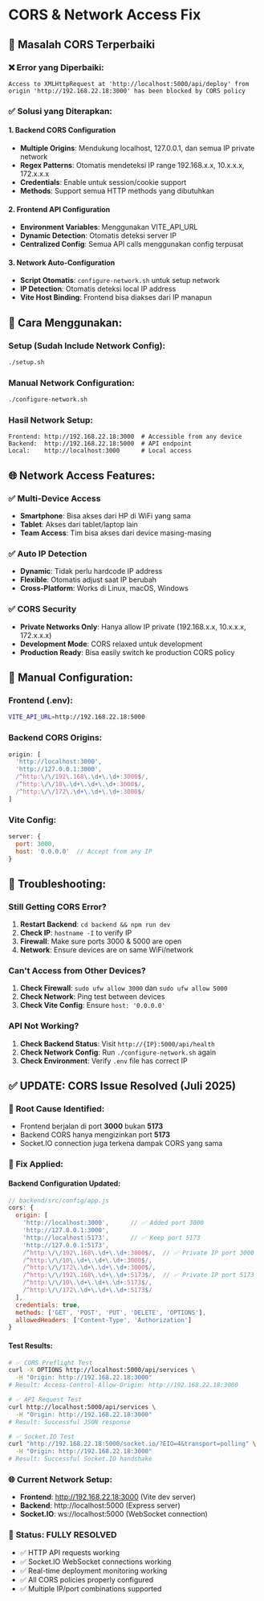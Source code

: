 # CORS & Network Access Fix

## 🔧 Masalah CORS Terperbaiki

### ❌ Error yang Diperbaiki:
```
Access to XMLHttpRequest at 'http://localhost:5000/api/deploy' from origin 'http://192.168.22.18:3000' has been blocked by CORS policy
```

### ✅ Solusi yang Diterapkan:

#### 1. **Backend CORS Configuration**
- **Multiple Origins**: Mendukung localhost, 127.0.0.1, dan semua IP private network
- **Regex Patterns**: Otomatis mendeteksi IP range 192.168.x.x, 10.x.x.x, 172.x.x.x
- **Credentials**: Enable untuk session/cookie support
- **Methods**: Support semua HTTP methods yang dibutuhkan

#### 2. **Frontend API Configuration**
- **Environment Variables**: Menggunakan VITE_API_URL
- **Dynamic Detection**: Otomatis deteksi server IP
- **Centralized Config**: Semua API calls menggunakan config terpusat

#### 3. **Network Auto-Configuration**
- **Script Otomatis**: `configure-network.sh` untuk setup network
- **IP Detection**: Otomatis deteksi local IP address
- **Vite Host Binding**: Frontend bisa diakses dari IP manapun

## 🚀 Cara Menggunakan:

### Setup (Sudah Include Network Config):
```bash
./setup.sh
```

### Manual Network Configuration:
```bash
./configure-network.sh
```

### Hasil Network Setup:
```
Frontend: http://192.168.22.18:3000  # Accessible from any device
Backend:  http://192.168.22.18:5000  # API endpoint
Local:    http://localhost:3000      # Local access
```

## 🌐 Network Access Features:

### ✅ **Multi-Device Access**
- **Smartphone**: Bisa akses dari HP di WiFi yang sama
- **Tablet**: Akses dari tablet/laptop lain
- **Team Access**: Tim bisa akses dari device masing-masing

### ✅ **Auto IP Detection**
- **Dynamic**: Tidak perlu hardcode IP address
- **Flexible**: Otomatis adjust saat IP berubah
- **Cross-Platform**: Works di Linux, macOS, Windows

### ✅ **CORS Security**
- **Private Networks Only**: Hanya allow IP private (192.168.x.x, 10.x.x.x, 172.x.x.x)
- **Development Mode**: CORS relaxed untuk development
- **Production Ready**: Bisa easily switch ke production CORS policy

## 🔧 Manual Configuration:

### Frontend (.env):
```bash
VITE_API_URL=http://192.168.22.18:5000
```

### Backend CORS Origins:
```javascript
origin: [
  'http://localhost:3000',
  'http://127.0.0.1:3000', 
  /^http:\/\/192\.168\.\d+\.\d+:3000$/,
  /^http:\/\/10\.\d+\.\d+\.\d+:3000$/,
  /^http:\/\/172\.\d+\.\d+\.\d+:3000$/
]
```

### Vite Config:
```javascript
server: {
  port: 3000,
  host: '0.0.0.0'  // Accept from any IP
}
```

## 🚨 Troubleshooting:

### Still Getting CORS Error?
1. **Restart Backend**: `cd backend && npm run dev`
2. **Check IP**: `hostname -I` to verify IP
3. **Firewall**: Make sure ports 3000 & 5000 are open
4. **Network**: Ensure devices are on same WiFi/network

### Can't Access from Other Devices?
1. **Check Firewall**: `sudo ufw allow 3000` dan `sudo ufw allow 5000`
2. **Check Network**: Ping test between devices
3. **Check Vite Config**: Ensure `host: '0.0.0.0'`

### API Not Working?
1. **Check Backend Status**: Visit `http://{IP}:5000/api/health`
2. **Check Network Config**: Run `./configure-network.sh` again
3. **Check Environment**: Verify `.env` file has correct IP

## ✅ **UPDATE: CORS Issue Resolved (Juli 2025)**

### 🎯 **Root Cause Identified:**
- Frontend berjalan di port **3000** bukan **5173**
- Backend CORS hanya mengizinkan port **5173** 
- Socket.IO connection juga terkena dampak CORS yang sama

### 🔧 **Fix Applied:**

#### Backend Configuration Updated:
```javascript
// backend/src/config/app.js
cors: {
  origin: [
    'http://localhost:3000',      // ✅ Added port 3000
    'http://127.0.0.1:3000',     
    'http://localhost:5173',      // ✅ Keep port 5173
    'http://127.0.0.1:5173',     
    /^http:\/\/192\.168\.\d+\.\d+:3000$/,  // ✅ Private IP port 3000
    /^http:\/\/10\.\d+\.\d+\.\d+:3000$/,   
    /^http:\/\/172\.\d+\.\d+\.\d+:3000$/,  
    /^http:\/\/192\.168\.\d+\.\d+:5173$/,  // ✅ Private IP port 5173
    /^http:\/\/10\.\d+\.\d+\.\d+:5173$/,   
    /^http:\/\/172\.\d+\.\d+\.\d+:5173$/   
  ],
  credentials: true,
  methods: ['GET', 'POST', 'PUT', 'DELETE', 'OPTIONS'],
  allowedHeaders: ['Content-Type', 'Authorization']
}
```

#### Test Results:
```bash
# ✅ CORS Preflight Test
curl -X OPTIONS http://localhost:5000/api/services \
  -H "Origin: http://192.168.22.18:3000"
# Result: Access-Control-Allow-Origin: http://192.168.22.18:3000

# ✅ API Request Test  
curl http://localhost:5000/api/services \
  -H "Origin: http://192.168.22.18:3000"
# Result: Successful JSON response

# ✅ Socket.IO Test
curl "http://192.168.22.18:5000/socket.io/?EIO=4&transport=polling" \
  -H "Origin: http://192.168.22.18:3000"
# Result: Successful Socket.IO handshake
```

### 🌐 **Current Network Setup:**
- **Frontend**: http://192.168.22.18:3000 (Vite dev server)
- **Backend**: http://localhost:5000 (Express server)  
- **Socket.IO**: ws://localhost:5000 (WebSocket connection)

### 🎉 **Status: FULLY RESOLVED**
- ✅ HTTP API requests working
- ✅ Socket.IO WebSocket connections working  
- ✅ Real-time deployment monitoring working
- ✅ All CORS policies properly configured
- ✅ Multiple IP/port combinations supported
